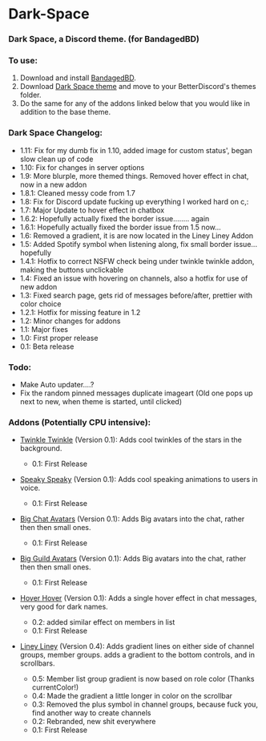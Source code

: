 # Dark-Space
### Dark Space, a Discord theme. (for BandagedBD)
       
### To use:
  1. Download and install [BandagedBD](https://github.com/rauenzi/BetterDiscordApp/releases).
  2. Download [Dark Space theme](https://github.com/HeartlessAUS/Dark-Space/blob/master/Dark%20Space.theme.css) and move to your BetterDiscord's themes folder.
  3. Do the same for any of the addons linked below that you would like in addition to the base theme.
  
  
### Dark Space Changelog:

  - 1.11: Fix for my dumb fix in 1.10, added image for custom status', began slow clean up of code
  - 1.10: Fix for changes in server options
  - 1.9: More blurple, more themed things. Removed hover effect in chat, now in a new addon
  - 1.8.1: Cleaned messy code from 1.7
  - 1.8: Fix for Discord update fucking up everything I worked hard on c,:
  - 1.7: Major Update to hover effect in chatbox
  - 1.6.2: Hopefully actually fixed the border issue........ again
  - 1.6.1: Hopefully actually fixed the border issue from 1.5 now...
  - 1.6: Removed a gradient, it is are now located in the Liney Liney Addon
  - 1.5: Added Spotify symbol when listening along, fix small border issue... hopefully
  - 1.4.1: Hotfix to correct NSFW check being under twinkle twinkle addon, making the buttons unclickable
  - 1.4: Fixed an issue with hovering on channels, also a hotfix for use of new addon
  - 1.3: Fixed search page, gets rid of messages before/after, prettier with color choice
  - 1.2.1: Hotfix for missing feature in 1.2
  - 1.2: Minor changes for addons
  - 1.1: Major fixes
  - 1.0: First proper release
  - 0.1: Beta release
  
  
### Todo:

  - Make Auto updater....?
  - Fix the random pinned messages duplicate imageart (Old one pops up next to new, when theme is started, until clicked)



 ### Addons (Potentially CPU intensive):

  - [Twinkle Twinkle](https://github.com/HeartlessAUS/Dark-Space/blob/master/TwinkleTwinkle.theme.css) (Version 0.1):
       Adds cool twinkles of the stars in the background.
        
       - 0.1: First Release  
         
         
  - [Speaky Speaky](https://github.com/HeartlessAUS/Dark-Space/blob/master/SpeakySpeaky.theme.css) (Version 0.1):
       Adds cool speaking animations to users in voice.
        
       - 0.1: First Release
         
         
  - [Big Chat Avatars](https://github.com/HeartlessAUS/Dark-Space/blob/master/BigChatAvatars.theme.css) (Version 0.1):
       Adds Big avatars into the chat, rather then then small ones.
        
       - 0.1: First Release   
 
 
   - [Big Guild Avatars](https://github.com/HeartlessAUS/Dark-Space/blob/master/BigGuildAvatars.theme.css) (Version 0.1):
       Adds Big avatars into the chat, rather then then small ones.
        
       - 0.1: First Release   
 
 
  - [Hover Hover](https://github.com/HeartlessAUS/Dark-Space/blob/master/HoverHover.theme.css) (Version 0.1):
       Adds a single hover effect in chat messages, very good for dark names.
       
       - 0.2: added similar effect on members in list
       - 0.1: First Release   
         


  - [Liney Liney](https://github.com/HeartlessAUS/Dark-Space/blob/master/LineyLiney.theme.css) (Version 0.4):
       Adds gradient lines on either side of channel groups, member groups. adds a gradient to the bottom controls, and in scrollbars.
       
       - 0.5: Member list group gradient is now based on role color (Thanks currentColor!)
       - 0.4: Made the gradient a little longer in color on the scrollbar
       - 0.3: Removed the plus symbol in channel groups, because fuck you, find another way to create channels    
       - 0.2: Rebranded, new shit everywhere
       - 0.1: First Release 

